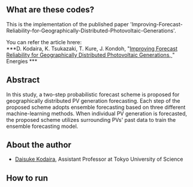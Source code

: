 ## What are these codes?
This is the implementation of the published paper 'Improving-Forecast-Reliability-for-Geographically-Distributed-Photovoltaic-Generations'.

You can refer the article hrere:  
***D. Kodaira, K. Tsukazaki, T. Kure, J. Kondoh, "[Improving Forecast Reliability for Geographically Distributed Photovoltaic Generations, ](https://www.preprints.org/manuscript/202110.0037/v1)" Energies ***

## Abstract
In this study, a two-step probabilistic forecast scheme is proposed for geographically distributed PV generation forecasting. Each step of the proposed scheme adopts ensemble forecasting based on three different machine-learning methods. When individual PV generation is forecasted, the proposed scheme utilizes surrounding PVs' past data to train the ensemble forecasting model. 

## About the author
- [Daisuke Kodaira](https://sites.google.com/view/daisukekodaira03en/home?authuser=0), Assistant Professor at Tokyo University of Science

## How to run





